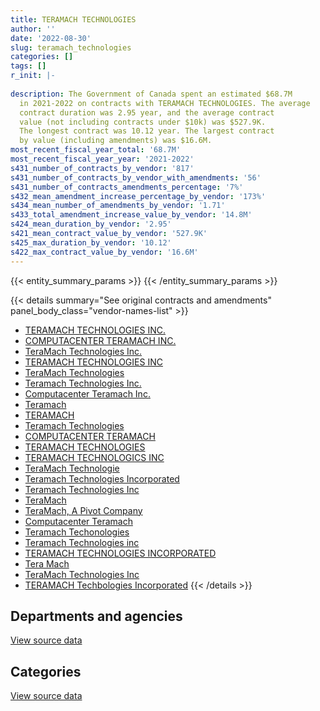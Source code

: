 ```yaml
---
title: TERAMACH TECHNOLOGIES
author: ''
date: '2022-08-30'
slug: teramach_technologies
categories: []
tags: []
r_init: |-
  
description: The Government of Canada spent an estimated $68.7M
  in 2021-2022 on contracts with TERAMACH TECHNOLOGIES. The average
  contract duration was 2.95 year, and the average contract
  value (not including contracts under $10k) was $527.9K.
  The longest contract was 10.12 year. The largest contract
  by value (including amendments) was $16.6M.
most_recent_fiscal_year_total: '68.7M'
most_recent_fiscal_year_year: '2021-2022'
s431_number_of_contracts_by_vendor: '817'
s431_number_of_contracts_by_vendor_with_amendments: '56'
s431_number_of_contracts_amendments_percentage: '7%'
s432_mean_amendment_increase_percentage_by_vendor: '173%'
s434_mean_number_of_amendments_by_vendor: '1.71'
s433_total_amendment_increase_value_by_vendor: '14.8M'
s424_mean_duration_by_vendor: '2.95'
s421_mean_contract_value_by_vendor: '527.9K'
s425_max_duration_by_vendor: '10.12'
s422_max_contract_value_by_vendor: '16.6M'
---
```


<script src="/rmarkdown-libs/htmlwidgets/htmlwidgets.js"></script>
<link href="/rmarkdown-libs/datatables-css/datatables-crosstalk.css" rel="stylesheet" />
<script src="/rmarkdown-libs/datatables-binding/datatables.js"></script>
<script src="/rmarkdown-libs/jquery/jquery-3.6.0.min.js"></script>
<link href="/rmarkdown-libs/dt-core-bootstrap/css/dataTables.bootstrap.min.css" rel="stylesheet" />
<link href="/rmarkdown-libs/dt-core-bootstrap/css/dataTables.bootstrap.extra.css" rel="stylesheet" />
<script src="/rmarkdown-libs/dt-core-bootstrap/js/jquery.dataTables.min.js"></script>
<script src="/rmarkdown-libs/dt-core-bootstrap/js/dataTables.bootstrap.min.js"></script>
<link href="/rmarkdown-libs/crosstalk/css/crosstalk.min.css" rel="stylesheet" />
<script src="/rmarkdown-libs/crosstalk/js/crosstalk.min.js"></script>
<script src="/rmarkdown-libs/htmlwidgets/htmlwidgets.js"></script>
<link href="/rmarkdown-libs/datatables-css/datatables-crosstalk.css" rel="stylesheet" />
<script src="/rmarkdown-libs/datatables-binding/datatables.js"></script>
<script src="/rmarkdown-libs/jquery/jquery-3.6.0.min.js"></script>
<link href="/rmarkdown-libs/dt-core-bootstrap/css/dataTables.bootstrap.min.css" rel="stylesheet" />
<link href="/rmarkdown-libs/dt-core-bootstrap/css/dataTables.bootstrap.extra.css" rel="stylesheet" />
<script src="/rmarkdown-libs/dt-core-bootstrap/js/jquery.dataTables.min.js"></script>
<script src="/rmarkdown-libs/dt-core-bootstrap/js/dataTables.bootstrap.min.js"></script>
<link href="/rmarkdown-libs/crosstalk/css/crosstalk.min.css" rel="stylesheet" />
<script src="/rmarkdown-libs/crosstalk/js/crosstalk.min.js"></script>

{{< entity_summary_params >}}
{{< /entity_summary_params >}}

{{< details summary="See original contracts and amendments" panel_body_class="vendor-names-list" >}}
- [TERAMACH TECHNOLOGIES INC.](https://search.open.canada.ca/en/ct/?sort=contract_value_f%20desc&page=1&search_text=%22TERAMACH%20TECHNOLOGIES%20INC.%22)
- [COMPUTACENTER TERAMACH INC.](https://search.open.canada.ca/en/ct/?sort=contract_value_f%20desc&page=1&search_text=%22COMPUTACENTER%20TERAMACH%20INC.%22)
- [TeraMach Technologies Inc.](https://search.open.canada.ca/en/ct/?sort=contract_value_f%20desc&page=1&search_text=%22TeraMach%20Technologies%20Inc.%22)
- [TERAMACH TECHNOLOGIES INC](https://search.open.canada.ca/en/ct/?sort=contract_value_f%20desc&page=1&search_text=%22TERAMACH%20TECHNOLOGIES%20INC%22)
- [TeraMach Technologies](https://search.open.canada.ca/en/ct/?sort=contract_value_f%20desc&page=1&search_text=%22TeraMach%20Technologies%22)
- [Teramach Technologies Inc.](https://search.open.canada.ca/en/ct/?sort=contract_value_f%20desc&page=1&search_text=%22Teramach%20Technologies%20Inc.%22)
- [Computacenter Teramach Inc.](https://search.open.canada.ca/en/ct/?sort=contract_value_f%20desc&page=1&search_text=%22Computacenter%20Teramach%20Inc.%22)
- [Teramach](https://search.open.canada.ca/en/ct/?sort=contract_value_f%20desc&page=1&search_text=%22Teramach%22)
- [TERAMACH](https://search.open.canada.ca/en/ct/?sort=contract_value_f%20desc&page=1&search_text=%22TERAMACH%22)
- [Teramach Technologies](https://search.open.canada.ca/en/ct/?sort=contract_value_f%20desc&page=1&search_text=%22Teramach%20Technologies%22)
- [COMPUTACENTER TERAMACH](https://search.open.canada.ca/en/ct/?sort=contract_value_f%20desc&page=1&search_text=%22COMPUTACENTER%20TERAMACH%22)
- [TERAMACH TECHNOLOGIES](https://search.open.canada.ca/en/ct/?sort=contract_value_f%20desc&page=1&search_text=%22TERAMACH%20TECHNOLOGIES%22)
- [TERAMACH TECHNOLOGICS INC](https://search.open.canada.ca/en/ct/?sort=contract_value_f%20desc&page=1&search_text=%22TERAMACH%20TECHNOLOGICS%20INC%22)
- [TeraMach Technologie](https://search.open.canada.ca/en/ct/?sort=contract_value_f%20desc&page=1&search_text=%22TeraMach%20Technologie%22)
- [Teramach Technologies Incorporated](https://search.open.canada.ca/en/ct/?sort=contract_value_f%20desc&page=1&search_text=%22Teramach%20Technologies%20Incorporated%22)
- [Teramach Technologies Inc](https://search.open.canada.ca/en/ct/?sort=contract_value_f%20desc&page=1&search_text=%22Teramach%20Technologies%20Inc%22)
- [TeraMach](https://search.open.canada.ca/en/ct/?sort=contract_value_f%20desc&page=1&search_text=%22TeraMach%22)
- [TeraMach, A Pivot Company](https://search.open.canada.ca/en/ct/?sort=contract_value_f%20desc&page=1&search_text=%22TeraMach%2c%20A%20Pivot%20Company%22)
- [Computacenter Teramach](https://search.open.canada.ca/en/ct/?sort=contract_value_f%20desc&page=1&search_text=%22Computacenter%20Teramach%22)
- [Teramach Techonologies](https://search.open.canada.ca/en/ct/?sort=contract_value_f%20desc&page=1&search_text=%22Teramach%20Techonologies%22)
- [Teramach Technologies inc](https://search.open.canada.ca/en/ct/?sort=contract_value_f%20desc&page=1&search_text=%22Teramach%20Technologies%20inc%22)
- [TERAMACH TECHNOLOGIES INCORPORATED](https://search.open.canada.ca/en/ct/?sort=contract_value_f%20desc&page=1&search_text=%22TERAMACH%20TECHNOLOGIES%20INCORPORATED%22)
- [Tera Mach](https://search.open.canada.ca/en/ct/?sort=contract_value_f%20desc&page=1&search_text=%22Tera%20Mach%22)
- [TeraMach Technologies Inc](https://search.open.canada.ca/en/ct/?sort=contract_value_f%20desc&page=1&search_text=%22TeraMach%20Technologies%20Inc%22)
- [TERAMACH Techbologies Incorporated](https://search.open.canada.ca/en/ct/?sort=contract_value_f%20desc&page=1&search_text=%22TERAMACH%20Techbologies%20Incorporated%22)
{{< /details >}}

## Departments and agencies

<div id="htmlwidget-1" style="width:100%;height:auto;" class="datatables html-widget"></div>
<script type="application/json" data-for="htmlwidget-1">{"x":{"style":"bootstrap","filter":"none","vertical":false,"data":[["<a href=\"/departments/atssc-scdata/\">Administrative Tribunals Support Service of Canada<\/a>","<a href=\"/departments/cbsa-asfc/\">Canada Border Services Agency<\/a>","<a href=\"/departments/ced-dec/\">Canada Economic Development for Quebec Regions<\/a>","<a href=\"/departments/cihr-irsc/\">Canadian Institutes of Health Research<\/a>","<a href=\"/departments/cra-arc/\">Canada Revenue Agency<\/a>","<a href=\"/departments/csa-asc/\">Canadian Space Agency<\/a>","<a href=\"/departments/csc-scc/\">Correctional Service of Canada<\/a>","<a href=\"/departments/dfatd-maecd/\">Global Affairs Canada<\/a>","<a href=\"/departments/dnd-mdn/\">National Defence<\/a>","<a href=\"/departments/ec/\">Environment and Climate Change Canada<\/a>","<a href=\"/departments/elections/\">Elections Canada<\/a>","<a href=\"/departments/fintrac-canafe/\">Financial Transactions and Reports Analysis Centre of Canada<\/a>","<a href=\"/departments/hc-sc/\">Health Canada<\/a>","<a href=\"/departments/ic/\">Innovation, Science and Economic Development Canada<\/a>","<a href=\"/departments/lac-bac/\">Library and Archives Canada<\/a>","<a href=\"/departments/mgerc-ceegm/\">Military Grievances External Review Committee<\/a>","<a href=\"/departments/nrc-cnrc/\">National Research Council Canada<\/a>","<a href=\"/departments/nrcan-rncan/\">Natural Resources Canada<\/a>","<a href=\"/departments/oag-bvg/\">Office of the Auditor General of Canada<\/a>","<a href=\"/departments/osfi-bsif/\">Office of the Superintendent of Financial Institutions Canada<\/a>","<a href=\"/departments/ps-sp/\">Public Safety Canada<\/a>","<a href=\"/departments/pwgsc-tpsgc/\">Public Services and Procurement Canada<\/a>","<a href=\"/departments/rcmp-grc/\">Royal Canadian Mounted Police<\/a>","<a href=\"/departments/ssc-spc/\">Shared Services Canada<\/a>","<a href=\"/departments/tbs-sct/\">Treasury Board of Canada Secretariat<\/a>","<a href=\"/departments/tc/\">Transport Canada<\/a>"],[297077.9,null,null,97557.36,22028.91,157315.89,243083.47,20727.74,2654138.79,357682.06,346598.11,null,999144.46,null,583986.13,null,108586.57,821214.58,113991.03,512007.87,36458.32,3466902.54,null,23101619.46,54257.97,null],[104526.68,null,null,37055.28,1145937.7,null,17829.17,null,1187679.6,231690.22,419987.89,79326,2338845.56,3987.44,1338599.45,null,84005.73,738787.52,null,412526.92,null,3029898.68,null,33117368.98,122493.01,83902.5],[48278.35,null,68122.69,578.58,844268.49,null,null,null,2758464.72,124585.21,316857.59,null,1005706.01,18778.88,1834194.74,23533.09,90042.47,615056.69,null,251139.17,null,1814792.74,15352.11,46930260.88,72764.79,106217.83],[46802.72,35144.28,null,6211.23,6105.44,null,null,null,378648.56,459553.42,322295.36,null,183878.07,17594.09,1834712.36,null,232289.05,82739.03,null,48986.53,null,3028696.85,118612.62,61878174.53,24288.99,null]],"container":"<table class=\"table table-striped table-hover row-border order-column display\">\n  <thead>\n    <tr>\n      <th>Department<\/th>\n      <th>2018-2019<\/th>\n      <th>2019-2020<\/th>\n      <th>2020-2021<\/th>\n      <th>2021-2022<\/th>\n    <\/tr>\n  <\/thead>\n<\/table>","options":{"order":[[4,"desc"]],"pageLength":10,"autoWidth":true,"columnDefs":[{"targets":1,"render":"function(data, type, row, meta) {\n    return type !== 'display' ? data : DTWidget.formatCurrency(data, \"$\", 2, 3, \",\", \".\", true, null);\n  }"},{"targets":2,"render":"function(data, type, row, meta) {\n    return type !== 'display' ? data : DTWidget.formatCurrency(data, \"$\", 2, 3, \",\", \".\", true, null);\n  }"},{"targets":3,"render":"function(data, type, row, meta) {\n    return type !== 'display' ? data : DTWidget.formatCurrency(data, \"$\", 2, 3, \",\", \".\", true, null);\n  }"},{"targets":4,"render":"function(data, type, row, meta) {\n    return type !== 'display' ? data : DTWidget.formatCurrency(data, \"$\", 2, 3, \",\", \".\", true, null);\n  }"},{"width":"16%","targets":[1,2,3,4]},{"className":"dt-right","targets":[1,2,3,4]}],"orderClasses":false}},"evals":["options.columnDefs.0.render","options.columnDefs.1.render","options.columnDefs.2.render","options.columnDefs.3.render"],"jsHooks":[]}</script>
<p class="text-right">
<a href="https://github.com/GoC-Spending/contracts-data/tree/main/data/out/vendors/teramach_technologies/summary_by_fiscal_year_by_department.csv" class="source-data-link btn btn-link">View source data</a>
</p>

## Categories

<div id="htmlwidget-2" style="width:100%;height:auto;" class="datatables html-widget"></div>
<script type="application/json" data-for="htmlwidget-2">{"x":{"style":"bootstrap","filter":"none","vertical":false,"data":[["<a href=\"/categories/facilities_and_construction/\">Facilities and construction<\/a>","<a href=\"/categories/office_management/\">Office management<\/a>","<a href=\"/categories/defence/\">Defence<\/a>","<a href=\"/categories/professional_services/\">Professional services<\/a>","<a href=\"/categories/information_technology/\">Information technology<\/a>","<a href=\"/categories/industrial_products_and_services/\">Industrial products and services<\/a>","<a href=\"/categories/travel/\">Travel<\/a>","<a href=\"/categories/security_and_protection/\">Security and protection<\/a>","<a href=\"/categories/human_capital/\">Human capital<\/a>"],[2301353.92,239695.48,2654138.79,283139.28,27605390.09,249480.56,583986.13,null,77194.93],[2122466.43,228091.47,1187679.6,420685.73,38942234.95,392812.13,879584.04,320893.99,null],[805442.99,58313.31,2736221.48,893579.39,51279525.44,288731.6,877180.81,null,null],[1902014.59,11254.67,378648.56,136414.38,65027495.88,350028.24,877180.81,null,21696]],"container":"<table class=\"table table-striped table-hover row-border order-column display\">\n  <thead>\n    <tr>\n      <th>Category<\/th>\n      <th>2018-2019<\/th>\n      <th>2019-2020<\/th>\n      <th>2020-2021<\/th>\n      <th>2021-2022<\/th>\n    <\/tr>\n  <\/thead>\n<\/table>","options":{"order":[[4,"desc"]],"dom":"t","pageLength":30,"autoWidth":true,"columnDefs":[{"targets":1,"render":"function(data, type, row, meta) {\n    return type !== 'display' ? data : DTWidget.formatCurrency(data, \"$\", 2, 3, \",\", \".\", true, null);\n  }"},{"targets":2,"render":"function(data, type, row, meta) {\n    return type !== 'display' ? data : DTWidget.formatCurrency(data, \"$\", 2, 3, \",\", \".\", true, null);\n  }"},{"targets":3,"render":"function(data, type, row, meta) {\n    return type !== 'display' ? data : DTWidget.formatCurrency(data, \"$\", 2, 3, \",\", \".\", true, null);\n  }"},{"targets":4,"render":"function(data, type, row, meta) {\n    return type !== 'display' ? data : DTWidget.formatCurrency(data, \"$\", 2, 3, \",\", \".\", true, null);\n  }"},{"width":"16%","targets":[1,2,3,4]},{"className":"dt-right","targets":[1,2,3,4]}],"orderClasses":false,"lengthMenu":[10,25,30,50,100]}},"evals":["options.columnDefs.0.render","options.columnDefs.1.render","options.columnDefs.2.render","options.columnDefs.3.render"],"jsHooks":[]}</script>
<p class="text-right">
<a href="https://github.com/GoC-Spending/contracts-data/tree/main/data/out/vendors/teramach_technologies/summary_by_fiscal_year_by_category.csv" class="source-data-link btn btn-link">View source data</a>
</p>
